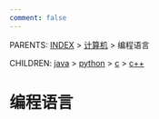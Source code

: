 ```yaml
---
comment: false
---
```


PARENTS: [INDEX](/gknows/wiki) > [计算机](/gknows/计算机) > 编程语言

CHILDREN: [java](/gknows/java) > [python](/gknows/python) > [c](/gknows/c) > [c++](/gknows/c++)

# 编程语言
